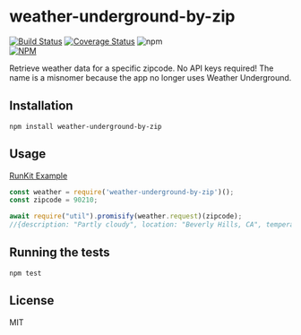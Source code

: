 # weather-underground-by-zip
[![Build Status](https://travis-ci.org/Beasta/weather-underground-by-zip.svg?branch=master)](https://travis-ci.org/Beasta/weather-underground-by-zip)
[![Coverage Status](https://coveralls.io/repos/github/Beasta/weather-underground-by-zip/badge.svg?branch=master)](https://coveralls.io/github/Beasta/weather-underground-by-zip?branch=master&kill_cache=1")
![npm](https://img.shields.io/npm/dw/weather-underground-by-zip)<br />
[![NPM](https://nodei.co/npm/weather-underground-by-zip.png)](https://nodei.co/npm/weather-underground-by-zip/)

Retrieve weather data for a specific zipcode. No API keys required! The name is a misnomer because the app no longer uses Weather Underground.
## Installation

```
npm install weather-underground-by-zip
```

## Usage
[RunKit Example](https://runkit.com/beasta/5ebc502a2716cb001301c3c2)
```js
const weather = require('weather-underground-by-zip')();
const zipcode = 90210;

await require("util").promisify(weather.request)(zipcode);
//{description: "Partly cloudy", location: "Beverly Hills, CA", temperature: 68, temperatureUnit: "F"}
```
## Running the tests

```
npm test
```

## License
MIT

